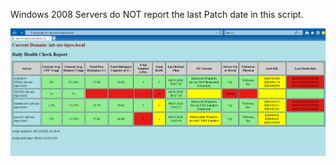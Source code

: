 Windows 2008 Servers do NOT report the last Patch date in this script. 

![](pics/healthcheckresults.PNG)
